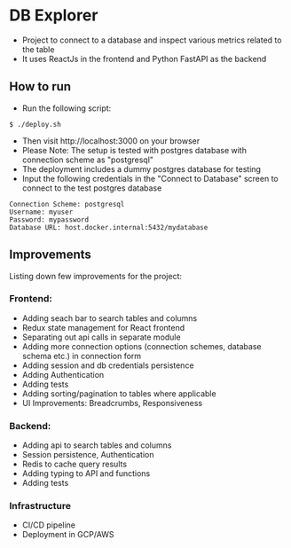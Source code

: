 # DB Explorer
- Project to connect to a database and inspect various metrics related to the table
- It uses ReactJs in the frontend and Python FastAPI as the backend

## How to run
- Run the following script:
```
$ ./deploy.sh
```

- Then visit http://localhost:3000 on your browser
- Please Note: The setup is tested with postgres database with connection scheme as "postgresql"
- The deployment includes a dummy postgres database for testing
- Input the following credentials in the "Connect to Database" screen to connect to the test postgres database
```
Connection Scheme: postgresql
Username: myuser
Password: mypassword
Database URL: host.docker.internal:5432/mydatabase
```


## Improvements
Listing down few improvements for the project:

### Frontend:
- Adding seach bar to search tables and columns
- Redux state management for React frontend
- Separating out api calls in separate module 
- Adding more connection options (connection schemes, database schema etc.) in connection form
- Adding session and db credentials persistence
- Adding Authentication
- Adding tests
- Adding sorting/pagination to tables where applicable
- UI Improvements: Breadcrumbs, Responsiveness

### Backend:
- Adding api to search tables and columns
- Session persistence, Authentication 
- Redis to cache query results
- Adding typing to API and functions
- Adding tests

### Infrastructure
- CI/CD pipeline
- Deployment in GCP/AWS